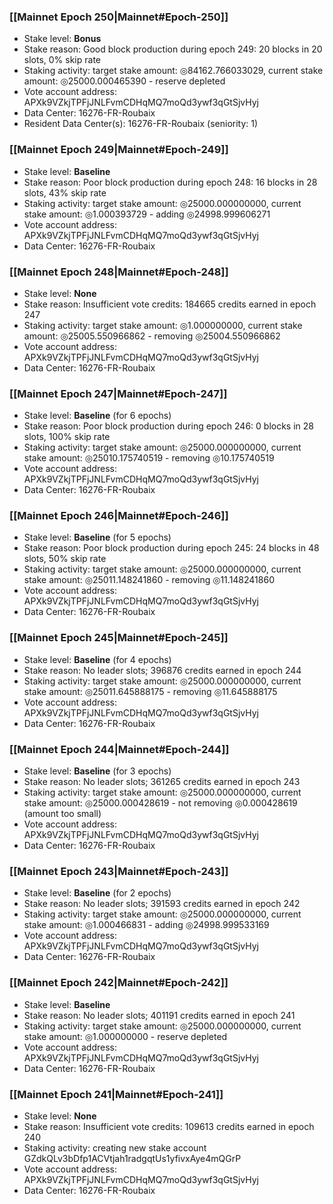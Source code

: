 ### [[Mainnet Epoch 250|Mainnet#Epoch-250]]
* Stake level: **Bonus**
* Stake reason: Good block production during epoch 249: 20 blocks in 20 slots, 0% skip rate
* Staking activity: target stake amount: ◎84162.766033029, current stake amount: ◎25000.000465390 - reserve depleted
* Vote account address: APXk9VZkjTPFjJNLFvmCDHqMQ7moQd3ywf3qGtSjvHyj
* Data Center: 16276-FR-Roubaix
* Resident Data Center(s): 16276-FR-Roubaix (seniority: 1)
### [[Mainnet Epoch 249|Mainnet#Epoch-249]]
* Stake level: **Baseline**
* Stake reason: Poor block production during epoch 248: 16 blocks in 28 slots, 43% skip rate
* Staking activity: target stake amount: ◎25000.000000000, current stake amount: ◎1.000393729 - adding ◎24998.999606271
* Vote account address: APXk9VZkjTPFjJNLFvmCDHqMQ7moQd3ywf3qGtSjvHyj
* Data Center: 16276-FR-Roubaix
### [[Mainnet Epoch 248|Mainnet#Epoch-248]]
* Stake level: **None**
* Stake reason: Insufficient vote credits: 184665 credits earned in epoch 247
* Staking activity: target stake amount: ◎1.000000000, current stake amount: ◎25005.550966862 - removing ◎25004.550966862
* Vote account address: APXk9VZkjTPFjJNLFvmCDHqMQ7moQd3ywf3qGtSjvHyj
* Data Center: 16276-FR-Roubaix
### [[Mainnet Epoch 247|Mainnet#Epoch-247]]
* Stake level: **Baseline** (for 6 epochs)
* Stake reason: Poor block production during epoch 246: 0 blocks in 28 slots, 100% skip rate
* Staking activity: target stake amount: ◎25000.000000000, current stake amount: ◎25010.175740519 - removing ◎10.175740519
* Vote account address: APXk9VZkjTPFjJNLFvmCDHqMQ7moQd3ywf3qGtSjvHyj
* Data Center: 16276-FR-Roubaix
### [[Mainnet Epoch 246|Mainnet#Epoch-246]]
* Stake level: **Baseline** (for 5 epochs)
* Stake reason: Poor block production during epoch 245: 24 blocks in 48 slots, 50% skip rate
* Staking activity: target stake amount: ◎25000.000000000, current stake amount: ◎25011.148241860 - removing ◎11.148241860
* Vote account address: APXk9VZkjTPFjJNLFvmCDHqMQ7moQd3ywf3qGtSjvHyj
* Data Center: 16276-FR-Roubaix
### [[Mainnet Epoch 245|Mainnet#Epoch-245]]
* Stake level: **Baseline** (for 4 epochs)
* Stake reason: No leader slots; 396876 credits earned in epoch 244
* Staking activity: target stake amount: ◎25000.000000000, current stake amount: ◎25011.645888175 - removing ◎11.645888175
* Vote account address: APXk9VZkjTPFjJNLFvmCDHqMQ7moQd3ywf3qGtSjvHyj
* Data Center: 16276-FR-Roubaix
### [[Mainnet Epoch 244|Mainnet#Epoch-244]]
* Stake level: **Baseline** (for 3 epochs)
* Stake reason: No leader slots; 361265 credits earned in epoch 243
* Staking activity: target stake amount: ◎25000.000000000, current stake amount: ◎25000.000428619 - not removing ◎0.000428619 (amount too small)
* Vote account address: APXk9VZkjTPFjJNLFvmCDHqMQ7moQd3ywf3qGtSjvHyj
* Data Center: 16276-FR-Roubaix
### [[Mainnet Epoch 243|Mainnet#Epoch-243]]
* Stake level: **Baseline** (for 2 epochs)
* Stake reason: No leader slots; 391593 credits earned in epoch 242
* Staking activity: target stake amount: ◎25000.000000000, current stake amount: ◎1.000466831 - adding ◎24998.999533169
* Vote account address: APXk9VZkjTPFjJNLFvmCDHqMQ7moQd3ywf3qGtSjvHyj
* Data Center: 16276-FR-Roubaix
### [[Mainnet Epoch 242|Mainnet#Epoch-242]]
* Stake level: **Baseline**
* Stake reason: No leader slots; 401191 credits earned in epoch 241
* Staking activity: target stake amount: ◎25000.000000000, current stake amount: ◎1.000000000 - reserve depleted
* Vote account address: APXk9VZkjTPFjJNLFvmCDHqMQ7moQd3ywf3qGtSjvHyj
* Data Center: 16276-FR-Roubaix
### [[Mainnet Epoch 241|Mainnet#Epoch-241]]
* Stake level: **None**
* Stake reason: Insufficient vote credits: 109613 credits earned in epoch 240
* Staking activity: creating new stake account GZdkQLv3bDfp1ACVtjah1radgqtUs1yfivxAye4mQGrP
* Vote account address: APXk9VZkjTPFjJNLFvmCDHqMQ7moQd3ywf3qGtSjvHyj
* Data Center: 16276-FR-Roubaix